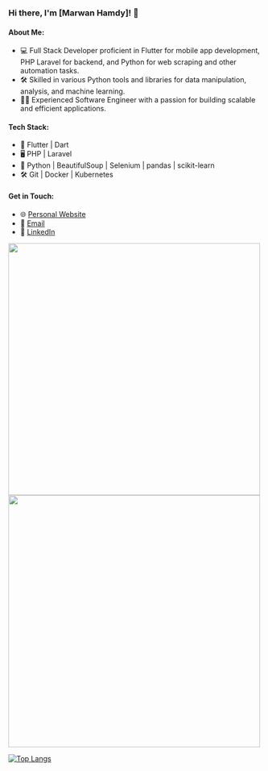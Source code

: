 ### Hi there, I'm [Marwan Hamdy]! 👋

#### About Me:
- 💻 Full Stack Developer proficient in Flutter for mobile app development, PHP Laravel for backend, and Python for web scraping and other automation tasks.
- 🛠️ Skilled in various Python tools and libraries for data manipulation, analysis, and machine learning.
- 👨‍💻 Experienced Software Engineer with a passion for building scalable and efficient applications.

#### Tech Stack:
- 📱 Flutter | Dart
- 🖥️ PHP | Laravel
- 🐍 Python | BeautifulSoup | Selenium | pandas | scikit-learn
- 🛠️ Git | Docker | Kubernetes

#### Get in Touch:
- 🌐 [Personal Website](https://bemocode.com)
- 📧 [Email](mailto:marwanbemo0@gmail.com)
- 💼 [LinkedIn](https://www.linkedin.com/in/marwancode/)

<img src="https://github-readme-streak-stats.herokuapp.com?user=0maroo0&theme=dark&hide_border=false&count_private=true" width="500">

<img src="https://github-readme-stats.vercel.app/api?username=0maroo0&show_icons=true&theme=dark&count_private=false" width="500">

[![Top Langs](https://github-readme-stats.vercel.app/api/top-langs/?username=0maroo0&theme=dark&count_private=true)](https://github.com/0maroo0/github-readme-stats)


 <!---
0maroo0/0maroo0 is a ✨ special ✨ repository because its `README.md` (this file) appears on your GitHub profile.
You can click the Preview link to take a look at your changes.
--->
